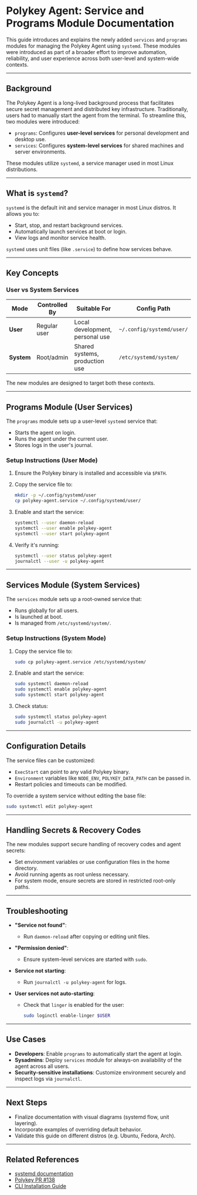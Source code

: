 # Polykey Agent: Service and Programs Module Documentation

This guide introduces and explains the newly added `services` and `programs`
modules for managing the Polykey Agent using `systemd`. These modules were
introduced as part of a broader effort to improve automation, reliability, and
user experience across both user-level and system-wide contexts.

---

## Background

The Polykey Agent is a long-lived background process that facilitates secure
secret management and distributed key infrastructure. Traditionally, users had
to manually start the agent from the terminal. To streamline this, two modules
were introduced:

- `programs`: Configures **user-level services** for personal development and
  desktop use.
- `services`: Configures **system-level services** for shared machines and
  server environments.

These modules utilize `systemd`, a service manager used in most Linux
distributions.

---

## What is `systemd`?

`systemd` is the default init and service manager in most Linux distros. It
allows you to:

- Start, stop, and restart background services.
- Automatically launch services at boot or login.
- View logs and monitor service health.

`systemd` uses unit files (like `.service`) to define how services behave.

---

## Key Concepts

### User vs System Services

| Mode       | Controlled By | Suitable For                    | Config Path               |
| ---------- | ------------- | ------------------------------- | ------------------------- |
| **User**   | Regular user  | Local development, personal use | `~/.config/systemd/user/` |
| **System** | Root/admin    | Shared systems, production use  | `/etc/systemd/system/`    |

The new modules are designed to target both these contexts.

---

## Programs Module (User Services)

The `programs` module sets up a user-level `systemd` service that:

- Starts the agent on login.
- Runs the agent under the current user.
- Stores logs in the user's journal.

### Setup Instructions (User Mode)

1. Ensure the Polykey binary is installed and accessible via `$PATH`.
2. Copy the service file to:

   ```sh
   mkdir -p ~/.config/systemd/user
   cp polykey-agent.service ~/.config/systemd/user/
   ```

3. Enable and start the service:

   ```sh
   systemctl --user daemon-reload
   systemctl --user enable polykey-agent
   systemctl --user start polykey-agent
   ```

4. Verify it's running:

   ```sh
   systemctl --user status polykey-agent
   journalctl --user -u polykey-agent
   ```

---

## Services Module (System Services)

The `services` module sets up a root-owned service that:

- Runs globally for all users.
- Is launched at boot.
- Is managed from `/etc/systemd/system/`.

### Setup Instructions (System Mode)

1. Copy the service file to:

   ```sh
   sudo cp polykey-agent.service /etc/systemd/system/
   ```

2. Enable and start the service:

   ```sh
   sudo systemctl daemon-reload
   sudo systemctl enable polykey-agent
   sudo systemctl start polykey-agent
   ```

3. Check status:

   ```sh
   sudo systemctl status polykey-agent
   sudo journalctl -u polykey-agent
   ```

---

## Configuration Details

The service files can be customized:

- `ExecStart` can point to any valid Polykey binary.
- `Environment` variables like `NODE_ENV`, `POLYKEY_DATA_PATH` can be passed in.
- Restart policies and timeouts can be modified.

To override a system service without editing the base file:

```sh
sudo systemctl edit polykey-agent
```

---

## Handling Secrets & Recovery Codes

The new modules support secure handling of recovery codes and agent secrets:

- Set environment variables or use configuration files in the home directory.
- Avoid running agents as root unless necessary.
- For system mode, ensure secrets are stored in restricted root-only paths.

---

## Troubleshooting

- **"Service not found"**:

  - Run `daemon-reload` after copying or editing unit files.

- **"Permission denied"**:

  - Ensure system-level services are started with `sudo`.

- **Service not starting**:

  - Run `journalctl -u polykey-agent` for logs.

- **User services not auto-starting**:

  - Check that `linger` is enabled for the user:

    ```sh
    sudo loginctl enable-linger $USER
    ```

---

## Use Cases

- **Developers**: Enable `programs` to automatically start the agent at login.
- **Sysadmins**: Deploy `services` module for always-on availability of the
  agent across all users.
- **Security-sensitive installations**: Customize environment securely and
  inspect logs via `journalctl`.

---

## Next Steps

- Finalize documentation with visual diagrams (systemd flow, unit layering).
- Incorporate examples of overriding default behavior.
- Validate this guide on different distros (e.g. Ubuntu, Fedora, Arch).

---

## Related References

- [systemd documentation](https://www.freedesktop.org/wiki/Software/systemd/)
- [Polykey PR #138](https://github.com/MatrixAI/Polykey-CLI/pull/138)
- [CLI Installation Guide](./installation.md)
